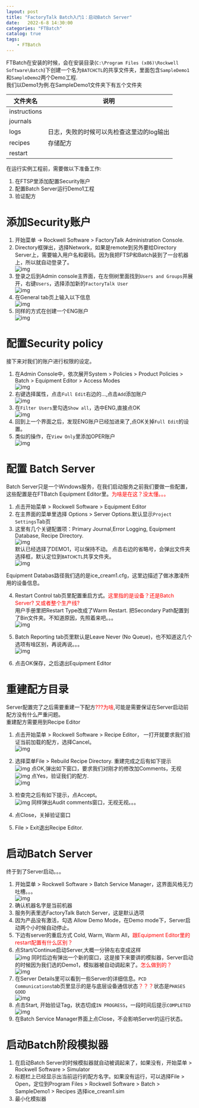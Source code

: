 ```yaml
---                
layout: post            
title: "FactoryTalk Batch入门1：启动Batch Server"                
date:   2022-6-8 14:30:00                 
categories: "FTBatch"                
catalog: true                
tags:                 
    - FTBatch                
---      
```


FTBatch在安装的时候，会在安装目录(`C:\Program Files (x86)\Rockwell Software\Batch`)下创建一个名为`BATCHCTL`的共享文件夹，里面包含`SampleDemo1`和`SampleDemo2`两个Demo工程.   
我们以Demo1为例.在SampleDemo1文件夹下有五个文件夹

|文件夹名|说明|  
| --- | ----------- |
|instructions||  
|journals||  
|logs|日志，失败的时候可以先检查这里边的log输出|  
|recipes|存储配方|  
|restart||  

在运行实例工程前，需要做以下准备工作:  
1. 在FTSP里添加配置Security账户  
2. 配置Batch Server运行Demo1工程  
3. 验证配方  

# 添加Security账户  
1. 开始菜单 -> Rockwell Software > FactoryTalk Administration Console.   
2. Directory框弹出，选择Network，如果是remote到另外要给Directory Server上，需要输入用户名和密码。因为我把FTSP和Batch装到了一台机器上，所以就自动登录了。   
![img](https://github.com/kerwenzhang/kerwenzhang.github.io/blob/master/_posts/image/Batch/server1.png?raw=true)
3. 登录之后到Admin console主界面，在左侧树里面找到`Users and Groups`并展开，右键`Users`，选择添加新的`FactoryTalk User`  
  ![img](https://github.com/kerwenzhang/kerwenzhang.github.io/blob/master/_posts/image/Batch/server2.png?raw=true)
4. 在General tab页上输入以下信息  
![img](https://github.com/kerwenzhang/kerwenzhang.github.io/blob/master/_posts/image/Batch/server3.png?raw=true)  
5. 同样的方式在创建一个ENG账户  
![img](https://github.com/kerwenzhang/kerwenzhang.github.io/blob/master/_posts/image/Batch/server4.png?raw=true)  

# 配置Security policy
接下来对我们的账户进行权限的设定。  
1. 在Admin Console中，依次展开System > Policies > Product Policies > Batch > Equipment Editor > Access Modes  
![img](https://github.com/kerwenzhang/kerwenzhang.github.io/blob/master/_posts/image/Batch/server5.png?raw=true)  
2. 右键选择属性，点击`Full Edit`右边的...,点击`Add`添加账户  
![img](https://github.com/kerwenzhang/kerwenzhang.github.io/blob/master/_posts/image/Batch/server6.png?raw=true)  
3. 在`Filter Users`里勾选`Show all`，选中ENG,直接点OK  
![img](https://github.com/kerwenzhang/kerwenzhang.github.io/blob/master/_posts/image/Batch/server7.png?raw=true)  
4. 回到上一个界面之后，发现ENG账户已经加进来了,点OK关掉`Full Edit`的设置。    
5. 类似的操作，在`View Only`里添加OPER账户  
![img](https://github.com/kerwenzhang/kerwenzhang.github.io/blob/master/_posts/image/Batch/server8.png?raw=true)  

# 配置 Batch Server
Batch Server只是一个Windows服务，在我们启动服务之前我们要做一些配置，这些配置是在FTBatch Equipment Editor里。<font color="red">为啥是在这？没太懂。。。</font>  
1. 点击开始菜单 > Rockwell Software > Equipment Editor  
2. 在主界面的菜单里选择 Options > Server Options.默认显示`Project Settings`Tab页  
3. 这里有几个关键配置项：Primary Journal,Error Logging, Equipment Database, Recipe Directory.  
![img](https://github.com/kerwenzhang/kerwenzhang.github.io/blob/master/_posts/image/Batch/server9.png?raw=true)  
默认已经选择了DEMO1，可以保持不动。 点击右边的省略号，会弹出文件夹选择框，默认定位到`BATCHCTL`共享文件夹。  
![img](https://github.com/kerwenzhang/kerwenzhang.github.io/blob/master/_posts/image/Batch/server10.png?raw=true)  

Equipment Databas路径我们选的是ice_cream1.cfg，这里边描述了做冰激凌所用的设备信息。  

4. Restart Control tab页里配置重启方式。<font color="red">这里指的是设备？还是Batch Server? 又或者整个生产线?</font>  
用户手册里把Restart Type改成了Warm Restart. 把Secondary Path配置到了Bin文件夹。不知道原因，先照着来吧。。。   
![img](https://github.com/kerwenzhang/kerwenzhang.github.io/blob/master/_posts/image/Batch/server11.png?raw=true)  

5. Batch Reporting tab页里默认是Leave Never (No Queue)，也不知道这几个选项有啥区别，再说再说。。。   
![img](https://github.com/kerwenzhang/kerwenzhang.github.io/blob/master/_posts/image/Batch/server12.png?raw=true)  

6. 点击OK保存，之后退出Equipment Editor

# 重建配方目录
Server配置完了之后需要重建一下配方<font color="red">???为啥</font>,可能是需要保证在Server启动前配方没有什么严重问题。  
重建配方需要用到Recipe Editor  
1. 点击开始菜单 > Rockwell Software > Recipe Editor， 一打开就要求我们验证当前加载的配方，选择Cancel。    
![img](https://github.com/kerwenzhang/kerwenzhang.github.io/blob/master/_posts/image/Batch/server13.png?raw=true)  

2. 选择菜单File > Rebuild Recipe Directory. 重建完成之后有如下提示  
![img](https://github.com/kerwenzhang/kerwenzhang.github.io/blob/master/_posts/image/Batch/server14.png?raw=true) 
点OK,弹出如下窗口，要求我们对刚才的修改加Comments，无视   
![img](https://github.com/kerwenzhang/kerwenzhang.github.io/blob/master/_posts/image/Batch/server15.png?raw=true) 
点Yes，验证我们的配方.  
![img](https://github.com/kerwenzhang/kerwenzhang.github.io/blob/master/_posts/image/Batch/server16.png?raw=true) 
3. 检查完之后有如下提示，点Accept。   
![img](https://github.com/kerwenzhang/kerwenzhang.github.io/blob/master/_posts/image/Batch/server17.png?raw=true) 
同样弹出Audit comments窗口，无视无视。。。   
4. 点Close，关掉验证窗口  
5. File > Exit退出Recipe Editor.  

# 启动Batch Server
终于到了Server启动。。。   
1. 开始菜单 > Rockwell Software > Batch Service Manager，这界面风格无力吐槽。。。   
![img](https://github.com/kerwenzhang/kerwenzhang.github.io/blob/master/_posts/image/Batch/server18.png?raw=true) 
2. 确认机器名字是当前机器    
3. 服务列表里选FactoryTalk Batch Server，这是默认选项  
4. 因为产品没有激活，勾选 Allow Demo Mode，在Demo mode下，Server启动两个小时候自动停止。     
5. 下边有server的重启方式 Cold, Warm, Warm All，<font color="red">跟Equipment Editor里的restart配置有什么区别？</font>  
6. 点Start/Continue启动Server,大概一分钟左右变成这样      
![img](https://github.com/kerwenzhang/kerwenzhang.github.io/blob/master/_posts/image/Batch/server19.png?raw=true) 
同时后边有弹出一个新的窗口，这是接下来要讲的模拟器，Server启动的时候因为我们选的Demo1，模拟器被自动调起来了。<font color="red">怎么做到的？</font>   
![img](https://github.com/kerwenzhang/kerwenzhang.github.io/blob/master/_posts/image/Batch/server20.png?raw=true) 
7. 在Server Details里可以看到一些Server的详细信息。`PCD Communications`tab页里显示的是与底层设备通信状态<font color="red">？？？</font>状态是`PHASES GOOD`    
![img](https://github.com/kerwenzhang/kerwenzhang.github.io/blob/master/_posts/image/Batch/server21.png?raw=true) 
8. 点击Start, 开始验证Tag，状态切成`IN PROGRESS`，一段时间后提示`COMPLETED`    
![img](https://github.com/kerwenzhang/kerwenzhang.github.io/blob/master/_posts/image/Batch/server22.png?raw=true) 
9. 在Batch Service Manager界面上点Close，不会影响Server的运行状态。  

# 启动Batch阶段模拟器
1. 在启动Batch Server的时候模拟器就自动被调起来了，如果没有，开始菜单 > Rockwell Software > Simulator  
2. 标题栏上已经显示出当前运行的配方名字。如果没有运行，可以选择File > Open，定位到Program Files > Rockwell Software > Batch > SampleDemo1 > Recipes 选择ice_cream1.sim  
3. 最小化模拟器  